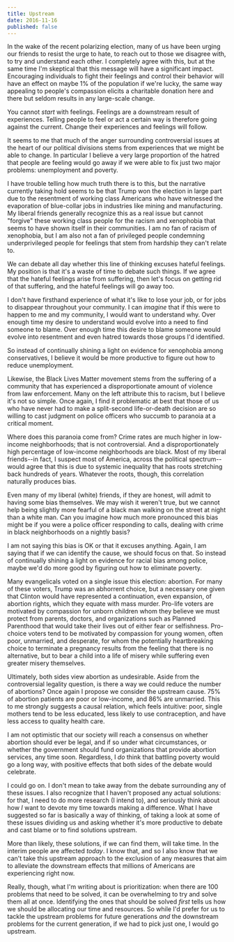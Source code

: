```yaml
---
title: Upstream
date: 2016-11-16
published: false
---
```


In the wake of the recent polarizing election, many of us have been urging our friends to resist the urge to hate, to reach out to those we disagree with, to try and understand each other. I completely agree with this, but at the same time I'm skeptical that this message will have a significant impact. Encouraging individuals to fight their feelings and control their behavior will have an effect on maybe 1% of the population if we're lucky, the same way appealing to people's compassion elicits a charitable donation here and there but seldom results in any large-scale change.

You cannot *start* with feelings. Feelings are a downstream result of experiences. Telling people to feel or act a certain way is therefore going against the current. Change their experiences and feelings will follow.

It seems to me that much of the anger surrounding controversial issues at the heart of our political divisions stems from experiences that we might be able to change. In particular I believe a very large proportion of the hatred that people are feeling would go away if we were able to fix just two major problems: unemployment and poverty.

I have trouble telling how much truth there is to this, but the narrative currently taking hold seems to be that Trump won the election in large part due to the resentment of working class Americans who have witnessed the evaporation of blue-collar jobs in industries like mining and manufacturing. My liberal friends generally recognize this as a real issue but cannot "forgive" these working class people for the racism and xenophobia that seems to have shown itself in their communities. I am no fan of racism of xenophobia, but I am also not a fan of privileged people condemning underprivileged people for feelings that stem from hardship they can't relate to.

We can debate all day whether this line of thinking excuses hateful feelings. My position is that it's a waste of time to debate such things. If we agree that the hateful feelings arise from suffering, then let's focus on getting rid of that suffering, and the hateful feelings will go away too.

I don't have firsthand experience of what it's like to lose your job, or for jobs to disappear throughout your community. I can *imagine* that if this were to happen to me and my community, I would want to understand why. Over enough time my desire to understand would evolve into a need to find someone to blame. Over enough time this desire to blame someone would evolve into resentment and even hatred towards those groups I'd identified.

So instead of continually shining a light on evidence for xenophobia among conservatives, I believe it would be more productive to figure out how to reduce unemployment.

Likewise, the Black Lives Matter movement stems from the suffering of a community that has experienced a disproportionate amount of violence from law enforcement. Many on the left attribute this to racism, but I believe it's not so simple. Once again, I find it problematic at best that those of us who have never had to make a split-second life-or-death decision are so willing to cast judgment on police officers who succumb to paranoia at a critical moment.

Where does this paranoia come from? Crime rates are much higher in low-income neighborhoods; that is not controversial. And a disproportionately high percentage of low-income neighborhoods are black. Most of my liberal friends--in fact, I suspect most of America, across the political spectrum--would agree that this is due to systemic inequality that has roots stretching back hundreds of years. Whatever the roots, though, this correlation naturally produces bias.

Even many of my liberal (white) friends, if they are honest, will admit to having some bias themselves. We may wish it weren't true, but we cannot help being slightly more fearful of a black man walking on the street at night than a white man. Can you imagine how much more pronounced this bias might be if you were a police officer responding to calls, dealing with crime in black neighborhoods on a nightly basis?

I am not saying this bias is OK or that it excuses anything. Again, I am saying that if we can identify the cause, we should focus on that. So instead of continually shining a light on evidence for racial bias among police, maybe we'd do more good by figuring out how to eliminate poverty.

Many evangelicals voted on a single issue this election: abortion. For many of these voters, Trump was an abhorrent choice, but a necessary one given that Clinton would have represented a continuation, even expansion, of abortion rights, which they equate with mass murder. Pro-life voters are motivated by compassion for unborn children whom they believe we must protect from parents, doctors, and organizations such as Planned Parenthood that would take their lives out of either fear or selfishness. Pro-choice voters tend to be motivated by compassion for young women, often poor, unmarried, and desperate, for whom the potentially heartbreaking choice to terminate a pregnancy results from the feeling that there is no alternative, but to bear a child into a life of misery while suffering even greater misery themselves.

Ultimately, both sides view abortion as undesirable. Aside from the controversial legality question, is there a way we could reduce the number of abortions? Once again I propose we consider the upstream cause. 75% of abortion patients are poor or low-income, and 86% are unmarried. This to me strongly suggests a causal relation, which feels intuitive: poor, single mothers tend to be less educated, less likely to use contraception, and have less access to quality health care.

I am not optimistic that our society will reach a consensus on whether abortion should ever be legal, and if so under what circumstances, or whether the government should fund organizations that provide abortion services, any time soon. Regardless, I *do* think that battling poverty would go a long way, with positive effects that both sides of the debate would celebrate.

I could go on. I don't mean to take away from the debate surrounding any of these issues. I also recognize that I haven't proposed any actual solutions: for that, I need to do more research (I intend to), and seriously think about how *I* want to devote my time towards making a difference. What I have suggested so far is basically a way of thinking, of taking a look at some of these issues dividing us and asking whether it's more productive to debate and cast blame or to find solutions upstream.

More than likely, these solutions, if we can find them, will take time. In the interim people are affected *today*. I know that, and so I also know that we can't take this upstream approach to the exclusion of any measures that aim to alleviate the downstream effects that millions of Americans are experiencing right now.

Really, though, what I'm writing about is prioritization: when there are 100 problems that need to be solved, it can be overwhelming to try and solve them all at once. Identifying the ones that should be solved *first* tells us how we should be allocating our time and resources. So while I'd prefer for us to tackle the upstream problems for future generations *and* the downstream problems for the current generation, if we had to pick just one, I would go upstream.
